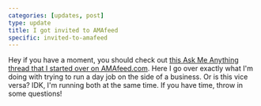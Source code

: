 ```yaml
---
categories: [updates, post]
type: update
title: I got invited to AMAfeed
specific: invited-to-amafeed
---
```

Hey if you have a moment, you should check out [this Ask Me Anything thread that I started over on AMAfeed.com](https://freelanceama.amafeed.com/ama-about-running-a-design-business-on-the-side-of-a-full-time-job-my-name-is-488950). Here I go over exactly what I'm doing with trying to run a day job on the side of a business. Or is this vice versa? IDK, I'm running both at the same time. If you have time, throw in some questions!
